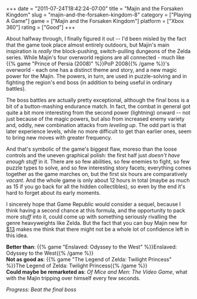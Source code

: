 +++
date = "2011-07-24T18:42:24-07:00"
title = "Majin and the Forsaken Kingdom"
slug = "majin-and-the-forsaken-kingdom-8"
category = ["Playing A Game"]
game = ["Majin and the Forsaken Kingdom"]
platform = ["Xbox 360"]
rating = ["Good"]
+++

About halfway through, I finally figured it out -- I'd been misled by the fact that the game took place almost entirely outdoors, but Majin's main inspiration is <i>really</i> the block-pushing, switch-pulling dungeons of the Zelda series.  While Majin's four overworld regions are all connected - much like {{% game "Prince of Persia (2008)" %}}PoP 2008{{% /game %}}'s overworld - each one has a distinct theme and story, and a new magic power for the Majin.  The powers, in turn, are used in puzzle-solving and in fighting the region's end boss (in addition to being useful in ordinary battles).

The boss battles are actually pretty exceptional, although the final boss is a bit of a button-mashing endurance match.  In fact, the combat in general got quite a bit more interesting from the second power (lightning) onward -- not just because of the magic powers, but also from increased enemy variety and, oddly, new combination attacks from <i>leveling up</i>.  The odd part is that later experience levels, while no more difficult to get than earlier ones, seem to bring new moves with greater frequency.

And that's symbolic of the game's biggest flaw, moreso than the loose controls and the uneven graphical polish: the first half just <i>doesn't have enough stuff</i> in it.  There are so few abilities, so few enemies to fight, so few puzzle types to solve, and so few interesting story facets; everything comes together as the game marches on, but the first six hours are comparatively <i>vacant</i>.  And the whole game is only about 12 hours in total (maybe as much as 15 if you go back for all the hidden collectibles), so even by the end it's hard to forget about its early moments.

I sincerely hope that Game Republic would consider a sequel, because I think having a second chance at this formula, and the opportunity to pack more <i>stuff</i> into it, could come up with something seriously rivalling the genre heavyweights like Zelda.  But the fact that you can buy Majin new for <a href="http://www.amazon.com/dp/B003BE6OZC">$13</a> makes me think that there might not be a whole lot of confidence left in this idea.

<b>Better than</b>: {{% game "Enslaved: Odyssey to the West" %}}Enslaved: Odyssey to the West{{% /game %}}  
<b>Not as good as</b>: {{% game "The Legend of Zelda: Twilight Princess" %}}The Legend of Zelda: Twilight Princess{{% /game %}}  
<b>Could maybe be remarketed as</b>: <i>Of Mice and Men: The Video Game</i>, what with the Majin tripping over himself every few seconds.

<i>Progress: Beat the final boss</i>